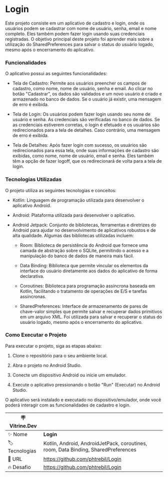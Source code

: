 # Login
Este projeto consiste em um aplicativo de cadastro e login, onde os usuários podem se cadastrar com nome de usuário, senha, email e nome completo. Eles também podem fazer login usando suas credenciais registradas. O objetivo principal deste projeto foi aprender mais sobre a utilização do SharedPreferences para salvar o status do usuário logado, mesmo após o encerramento do aplicativo.

<h3>Funcionalidades</h3>
O aplicativo possui as seguintes funcionalidades:

- Tela de Cadastro: Permite aos usuários preencher os campos de cadastro, como nome, nome de usuário, senha e email. Ao clicar no botão "Cadastrar", os dados são validados e um novo usuário é criado e armazenado no banco de dados. Se o usuário já existir, uma mensagem de erro é exibida.

- Tela de Login: Os usuários podem fazer login usando seu nome de usuário e senha. As credenciais são verificadas no banco de dados. Se as credenciais estiverem corretas, o login é efetuado e os usuários são redirecionados para a tela de detalhes. Caso contrário, uma mensagem de erro é exibida.

- Tela de Detalhes: Após fazer login com sucesso, os usuários são redirecionados para essa tela, onde suas informações de cadastro são exibidas, como nome, nome de usuário, email e senha. Eles também têm a opção de fazer logoff, que os redirecionará de volta para a tela de login.

<h3>Tecnologias Utilizadas</h3>
O projeto utiliza as seguintes tecnologias e conceitos:

- Kotlin: Linguagem de programação utilizada para desenvolver o aplicativo Android.

- Android: Plataforma utilizada para desenvolver o aplicativo.

- Android Jetpack: Conjunto de bibliotecas, ferramentas e diretrizes do Android para ajudar no desenvolvimento de aplicativos robustos e de alta qualidade. Algumas das bibliotecas utilizadas incluem:

  - Room: Biblioteca de persistência do Android que fornece uma camada de abstração sobre o SQLite, permitindo o acesso e a manipulação do banco de dados de maneira mais fácil.

  - Data Binding: Biblioteca que permite vincular os elementos da interface do usuário diretamente aos dados do aplicativo de forma declarativa.

  - Coroutines: Biblioteca para programação assíncrona baseada em Kotlin, facilitando o tratamento de operações de E/S e tarefas assíncronas.

  - SharedPreferences: Interface de armazenamento de pares de chave-valor simples que permite salvar e recuperar dados primitivos em um arquivo XML. Foi utilizada para salvar e recuperar o status do usuário logado, mesmo após o encerramento do aplicativo.

<h3>Como Executar o Projeto</h3>

Para executar o projeto, siga as etapas abaixo:

1. Clone o repositório para o seu ambiente local.

2. Abra o projeto no Android Studio.

3. Conecte um dispositivo Android ou inicie um emulador.

4. Execute o aplicativo pressionando o botão "Run" (Executar) no Android Studio.

O aplicativo será instalado e executado no dispositivo/emulador, onde você poderá interagir com as funcionalidades de cadastro e login.

| :placard: Vitrine.Dev |     |
| -------------  | --- |
| :sparkles: Nome        | **Login**
| :label: Tecnologias | Kotlin, Android, AndroidJetPack, coroutines, room, Data Binding, SharedPreferences
| :rocket: URL         | https://github.com/phtrebil/Login
| :fire: Desafio     | https://github.com/phtrebil/Login
